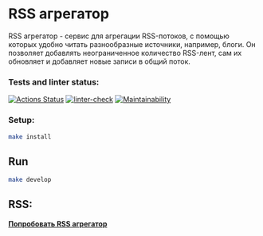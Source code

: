 # RSS агрегатор

RSS агрегатор - сервис для агрегации RSS-потоков, с помощью которых удобно читать разнообразные источники, например, блоги. Он позволяет добавлять неограниченное количество RSS-лент, сам их обновляет и добавляет новые записи в общий поток.

### Tests and linter status:
[![Actions Status](https://github.com/MONDAYMIND/frontend-project-lvl3/workflows/hexlet-check/badge.svg)](https://github.com/MONDAYMIND/frontend-project-lvl3/actions)
[![linter-check](https://github.com/MONDAYMIND/frontend-project-lvl2/actions/workflows/linter-test-check.yml/badge.svg)](https://github.com/MONDAYMIND/frontend-project-lvl2/actions)
[![Maintainability](https://api.codeclimate.com/v1/badges/07659c415f6300a98e9e/maintainability)](https://codeclimate.com/github/MONDAYMIND/frontend-project-lvl3/maintainability)

### Setup:

```sh
make install
```

## Run

```sh
make develop
```

## RSS:
**[Попробовать RSS агрегатор](https://frontend-project-lvl33.vercel.app/)**
